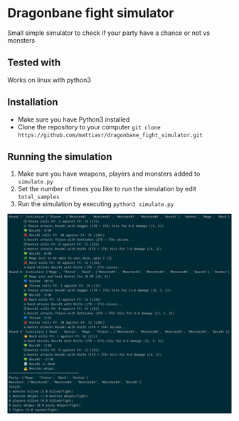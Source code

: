 # Dragonbane fight simulator

Small simple simulator to check if your party have a chance or not vs monsters

## Tested with
Works on linux with python3

## Installation
* Make sure you have Python3 installed
* Clone the repository to your computer
`git clone https://github.com/mattiasr/dragonbane_fight_simulator.git`

## Running the simulation
1. Make sure you have weapons, players and monsters added to `simulate.py`
2. Set the number of times you like to run the simulation by edit `total_samples`
3. Run the simulation by executing `python3 simulate.py`

![Simulation](simulation.png)


